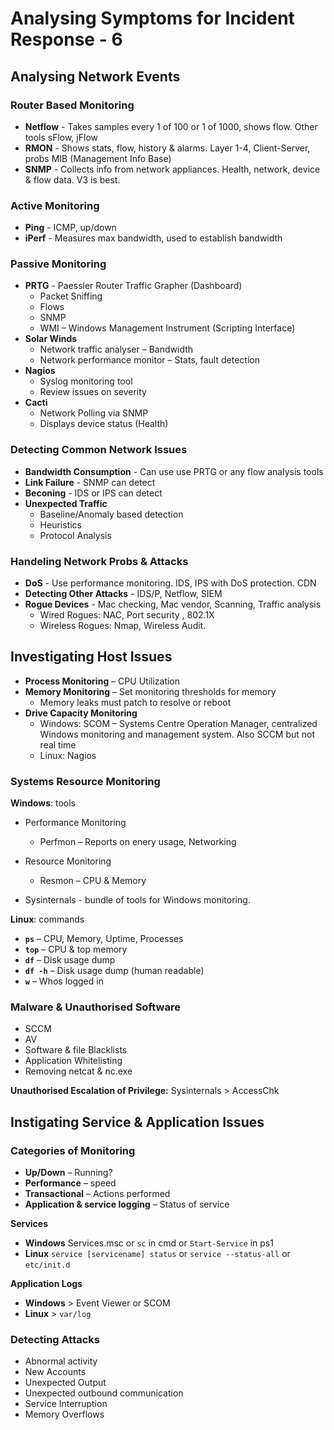 # Analysing Symptoms for Incident Response - 6

## Analysing Network Events

### Router Based Monitoring 
 - **Netflow** - Takes samples every 1 of 100 or 1 of 1000, shows flow. Other tools sFlow, jFlow
 - **RMON** - Shows stats, flow, history & alarms. Layer 1-4, Client-Server, probs MIB (Management Info Base)
 - **SNMP** - Collects info from network appliances. Health, network, device & flow data. V3 is best.
 
### Active Monitoring
 - **Ping** - ICMP, up/down
 - **iPerf** - Measures max bandwidth, used to establish bandwidth
 
### Passive Monitoring
 - **PRTG** - Paessler Router Traffic Grapher (Dashboard)
    - Packet Sniffing
    - Flows
    - SNMP
    - WMI – Windows Management Instrument (Scripting Interface) 
- **Solar Winds** 
    - Network traffic analyser – Bandwidth
    - Network performance monitor – Stats, fault detection
- **Nagios** 
    - Syslog monitoring tool
    - Review issues on severity 
- **Cacti** 
    - Network Polling via SNMP
    - Displays device status (Health) 
    
### Detecting Common Network Issues

 - **Bandwidth Consumption** - Can use use PRTG or any flow analysis tools
 - **Link Failure** - SNMP can detect
 - **Beconing** - IDS or IPS can detect
 - **Unexpected Traffic** 
   - Baseline/Anomaly based detection
   - Heuristics
   - Protocol Analysis

### Handeling Network Probs & Attacks

 - **DoS** - Use performance monitoring. IDS, IPS with DoS protection. CDN
 - **Detecting Other Attacks** - IDS/P, Netflow, SIEM
 - **Rogue Devices** - Mac checking, Mac vendor, Scanning, Traffic analysis 
   -  Wired Rogues: NAC, Port security , 802.1X
   -  Wireless Rogues: Nmap, Wireless Audit.
   
## Investigating Host Issues

 - **Process Monitoring** – CPU Utilization 
 - **Memory Monitoring** – Set monitoring thresholds for memory
    - Memory leaks must patch to resolve or reboot 
- **Drive Capacity Monitoring**
   - Windows: SCOM – Systems Centre Operation Manager, centralized Windows monitoring and management system. Also SCCM but not real time
   - Linux: Nagios
   
### Systems Resource Monitoring 

**Windows**: tools

 - Performance Monitoring
   - Perfmon – Reports on enery usage, Networking
 - Resource Monitoring
   - Resmon – CPU & Memory 
   
 - Sysinternals - bundle of tools for Windows monitoring.
   
**Linux**: commands

 - **<code>ps</code>** – CPU, Memory, Uptime, Processes
 - **<code>top</code>** – CPU & top memory
 - **<code>df</code>** – Disk usage dump
 - **<code>df -h</code>** – Disk usage dump (human readable)
 - **<code>w</code>** – Whos logged in
 
### Malware & Unauthorised Software  

 -	SCCM
 -	AV
 -	Software & file Blacklists
 -	Application Whitelisting
 -	Removing netcat & nc.exe
 
 **Unauthorised Escalation of Privilege:** Sysinternals > AccessChk

## Instigating Service & Application Issues

### Categories of Monitoring
 - **Up/Down** – Running?
 - **Performance** – speed
 - **Transactional** – Actions performed
 - **Application & service logging** – Status of service  
 
**Services**
 - **Windows** Services.msc or <code>sc</code> in cmd or <code>Start-Service</code> in ps1  
 - **Linux** <code>service [servicename] status</code> or <code>service --status-all</code> or <code>etc/init.d</code>  

**Application Logs**
 - **Windows** > Event Viewer or SCOM
 - **Linux** > <code>var/log</code>

### Detecting Attacks
 - Abnormal activity
 - New Accounts
 - Unexpected Output
 - Unexpected outbound communication 
 - Service Interruption 
 - Memory Overflows

